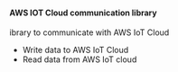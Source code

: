 #### AWS IOT Cloud communication library

ibrary to communicate with AWS IoT Cloud

- Write data to AWS IoT Cloud
- Read data from AWS IoT cloud
